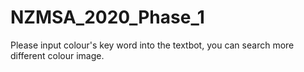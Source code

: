 # NZMSA_2020_Phase_1

Please input colour's key word into the textbot, you can search more different colour image. 
